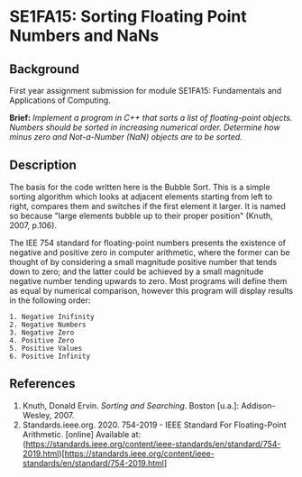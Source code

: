 # SE1FA15: Sorting Floating Point Numbers and NaNs

## Background
First year assignment submission for module SE1FA15: Fundamentals and Applications of Computing.

**Brief:** _Implement a program in C++ that sorts a list of floating-point objects. Numbers should be sorted in increasing numerical order. Determine how minus zero and Not-a-Number (NaN) objects are to be sorted._

## Description
The basis for the code written here is the Bubble Sort. This is a simple sorting algorithm which looks at adjacent elements starting from left to right, compares them and switches if the first element it larger. It is named so because "large elements bubble up to their proper position" (Knuth, 2007, p.106).

The IEE 754 standard for floating-point numbers presents the existence of negative and positive zero in computer arithmetic, where the former can be thought of by considering a small magnitude positive number that tends down to zero; and the latter could be achieved by a small magnitude negative number tending upwards to zero. Most programs will define them as equal by numerical comparison, however this program will display results in the following order:

```
1. Negative Inifinity
2. Negative Numbers
3. Negative Zero
4. Positive Zero
5. Positive Values
6. Positive Infinity
```


## References
1. Knuth, Donald Ervin. _Sorting and Searching_. Boston [u.a.]: Addison-Wesley, 2007.
2. Standards.ieee.org. 2020. 754-2019 - IEEE Standard For Floating-Point Arithmetic. [online] Available at: (<https://standards.ieee.org/content/ieee-standards/en/standard/754-2019.html>)[<https://standards.ieee.org/content/ieee-standards/en/standard/754-2019.html>]


